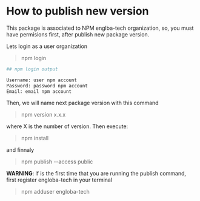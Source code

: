 # How to publish new version

This package is associated to NPM englba-tech organization, so, you must have permisions first, after publish new package version.

Lets login as a user organization

> npm login

```bash
## npm login output

Username: user npm account
Password: password npm account
Email: email npm account

```

Then, we will name next package version with this command

> npm version x.x.x

where X is the number of version. Then execute:

> npm install

and finnaly

> npm publish --access public

**WARNING**: if is the first time that you are running the publish command, first register engloba-tech in your terminal

> npm adduser engloba-tech
